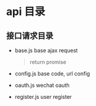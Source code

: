 # api 目录

## 接口请求目录

- base.js base ajax request
  > return promise

- config.js base code, url config

- oauth.js wechat oauth

- register.js user register

